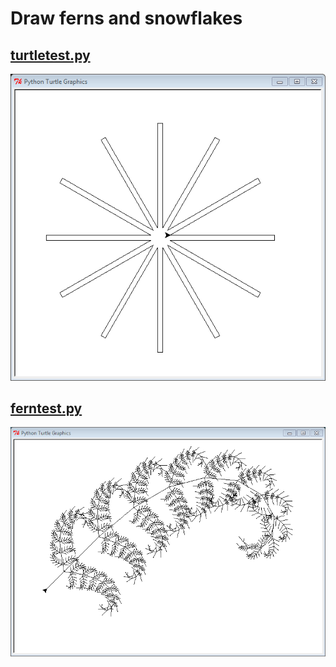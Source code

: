 # Draw ferns and snowflakes
## [turtletest.py](./turtletest.py)

![snowflake](turtletest.png)

## [ferntest.py](./ferntest.py)

![fern](ferntest.png)

